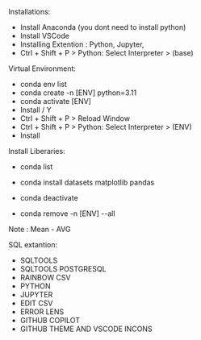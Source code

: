 Installations: 

- Install Anaconda (you dont need to install python)
- Install VSCode 
- Installing Extention : Python, Jupyter, 
- Ctrl + Shift + P > Python: Select Interpreter > (base)


Virtual Environment: 

- conda env list
- conda create -n [ENV] python=3.11
- conda activate [ENV]
- Install  / Y
- Ctrl + Shift + P > Reload Window
- Ctrl + Shift + P > Python: Select Interpreter > (ENV)
- Install

Install Liberaries: 

- conda list
- conda install datasets matplotlib pandas


- conda deactivate 
- conda remove -n [ENV] --all

Note : Mean - AVG


 SQL extantion: 
- SQLTOOLS
- SQLTOOLS POSTGRESQL
- RAINBOW CSV
- PYTHON 
- JUPYTER
- EDIT CSV
- ERROR LENS
- GITHUB COPILOT
- GITHUB THEME AND VSCODE INCONS